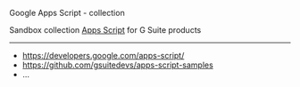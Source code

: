 Google Apps Script - collection

Sandbox collection [Apps Script](https://developers.google.com/apps-script/) for G Suite products

---

- https://developers.google.com/apps-script/
- https://github.com/gsuitedevs/apps-script-samples
- ...

